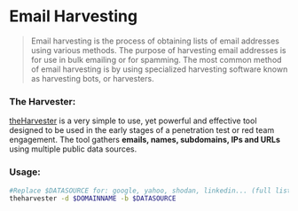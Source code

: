 # Email Harvesting

> Email harvesting is the process of obtaining lists of email addresses using various methods. The purpose of harvesting email addresses is for use in bulk emailing or for spamming.
The most common method of email harvesting is by using specialized harvesting software known as harvesting bots, or harvesters.

### The Harvester:

[theHarvester](https://github.com/laramies/theHarvester) is a very simple to use, yet powerful and effective tool designed to be used in the early stages of a penetration test or red team engagement. The tool gathers **emails, names, subdomains, IPs and URLs** using multiple public data sources.

### Usage:

```bash
#Replace $DATASOURCE for: google, yahoo, shodan, linkedin... (full list in the link)
theharvester -d $DOMAINNAME -b $DATASOURCE
```
